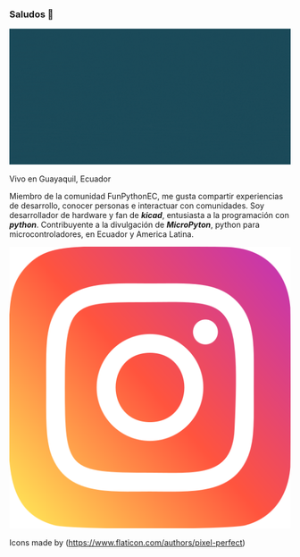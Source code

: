 ### Saludos 👋

![Gif, joselaica ](https://github.com/jlaica/jlaica/blob/main/joselaica.gif)

Vivo en Guayaquil, Ecuador

Miembro de la comunidad FunPythonEC, me gusta compartir experiencias de desarrollo, conocer personas e interactuar con comunidades. 
Soy desarrollador de hardware y fan de ***kicad***, entusiasta a la programación con ***python***. Contribuyente a la divulgación de ***MicroPyton***, python para microcontroladores, en Ecuador y America Latina.

![icono, insta](https://github.com/jlaica/jlaica/blob/main/instagram.png)

Icons made by (https://www.flaticon.com/authors/pixel-perfect)

